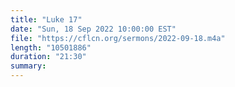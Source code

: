 ```yaml
---
title: "Luke 17"
date: "Sun, 18 Sep 2022 10:00:00 EST"
file: "https://cflcn.org/sermons/2022-09-18.m4a"
length: "10501886"
duration: "21:30"
summary: 
---
```

